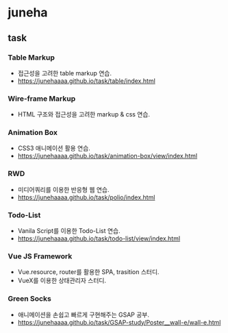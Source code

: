 # juneha

## task

### Table Markup
* 접근성을 고려한 table markup 연습.
* https://junehaaaa.github.io/task/table/index.html

### Wire-frame Markup
* HTML 구조와 접근성을 고려한 markup & css 연습.

### Animation Box 
* CSS3 애니메이션 활용 연습.
* https://junehaaaa.github.io/task/animation-box/view/index.html

### RWD
* 미디어쿼리를 이용한 반응형 웹 연습. 
* https://junehaaaa.github.io/task/polio/index.html

### Todo-List
* Vanila Script를 이용한 Todo-List 연습.
* https://junehaaaa.github.io/task/todo-list/view/index.html

### Vue JS Framework
* Vue.resource, router를 활용한 SPA, trasition 스터디.
* VueX를 이용한 상태관리자 스터디.


### Green Socks
* 애니메이션을 손쉽고 빠르게 구현해주는 GSAP 공부.
* https://junehaaaa.github.io/task/GSAP-study/Poster__wall-e/wall-e.html